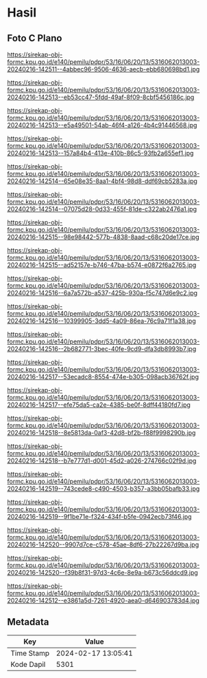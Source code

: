 # Hasil

## Foto C Plano

https://sirekap-obj-formc.kpu.go.id/e140/pemilu/pdpr/53/16/06/20/13/5316062013003-20240216-142511--4abbec96-9506-4636-aecb-ebb680698bd1.jpg

https://sirekap-obj-formc.kpu.go.id/e140/pemilu/pdpr/53/16/06/20/13/5316062013003-20240216-142513--eb53cc47-5fdd-49af-8f09-8cbf5456186c.jpg

https://sirekap-obj-formc.kpu.go.id/e140/pemilu/pdpr/53/16/06/20/13/5316062013003-20240216-142513--e5a49501-54ab-46f4-a126-4b4c91446568.jpg

https://sirekap-obj-formc.kpu.go.id/e140/pemilu/pdpr/53/16/06/20/13/5316062013003-20240216-142513--157a84b4-413e-410b-86c5-93fb2a655ef1.jpg

https://sirekap-obj-formc.kpu.go.id/e140/pemilu/pdpr/53/16/06/20/13/5316062013003-20240216-142514--65e08e35-8aa1-4bf4-98d8-ddf69cb5283a.jpg

https://sirekap-obj-formc.kpu.go.id/e140/pemilu/pdpr/53/16/06/20/13/5316062013003-20240216-142514--07075d28-0d33-455f-81de-c322ab2476a1.jpg

https://sirekap-obj-formc.kpu.go.id/e140/pemilu/pdpr/53/16/06/20/13/5316062013003-20240216-142515--98e98442-577b-4838-8aad-c68c20de17ce.jpg

https://sirekap-obj-formc.kpu.go.id/e140/pemilu/pdpr/53/16/06/20/13/5316062013003-20240216-142515--ad52157e-b746-47ba-b574-e0872f6a2765.jpg

https://sirekap-obj-formc.kpu.go.id/e140/pemilu/pdpr/53/16/06/20/13/5316062013003-20240216-142516--6a7a572b-a537-425b-930a-f5c747d6e9c2.jpg

https://sirekap-obj-formc.kpu.go.id/e140/pemilu/pdpr/53/16/06/20/13/5316062013003-20240216-142516--10399905-3dd5-4a09-86ea-76c9a71f1a38.jpg

https://sirekap-obj-formc.kpu.go.id/e140/pemilu/pdpr/53/16/06/20/13/5316062013003-20240216-142516--2b682771-3bec-40fe-9cd9-dfa3db8993b7.jpg

https://sirekap-obj-formc.kpu.go.id/e140/pemilu/pdpr/53/16/06/20/13/5316062013003-20240216-142517--53ecadc8-8554-474e-b305-098acb36762f.jpg

https://sirekap-obj-formc.kpu.go.id/e140/pemilu/pdpr/53/16/06/20/13/5316062013003-20240216-142517--efe75da5-ca2e-4385-be0f-8dff44180fd7.jpg

https://sirekap-obj-formc.kpu.go.id/e140/pemilu/pdpr/53/16/06/20/13/5316062013003-20240216-142518--8e5813da-0af3-42d8-bf2b-f88f9998290b.jpg

https://sirekap-obj-formc.kpu.go.id/e140/pemilu/pdpr/53/16/06/20/13/5316062013003-20240216-142518--b7e777d1-d001-45d2-a026-274766c02f9d.jpg

https://sirekap-obj-formc.kpu.go.id/e140/pemilu/pdpr/53/16/06/20/13/5316062013003-20240216-142519--743cede8-c490-4503-b357-a3bb05bafb33.jpg

https://sirekap-obj-formc.kpu.go.id/e140/pemilu/pdpr/53/16/06/20/13/5316062013003-20240216-142519--9f1be71e-f324-434f-b5fe-0942ecb73f46.jpg

https://sirekap-obj-formc.kpu.go.id/e140/pemilu/pdpr/53/16/06/20/13/5316062013003-20240216-142520--9907d7ce-c578-45ae-8df6-27b22267d9ba.jpg

https://sirekap-obj-formc.kpu.go.id/e140/pemilu/pdpr/53/16/06/20/13/5316062013003-20240216-142520--f39b8f31-97d3-4c6e-8e9a-b673c56ddcd9.jpg

https://sirekap-obj-formc.kpu.go.id/e140/pemilu/pdpr/53/16/06/20/13/5316062013003-20240216-142512--e3861a5d-7261-4920-aea0-d646903783d4.jpg


## Metadata

| Key        | Value               |
| ---------- | ------------------- |
| Time Stamp | 2024-02-17 13:05:41 |
| Kode Dapil | 5301                |



